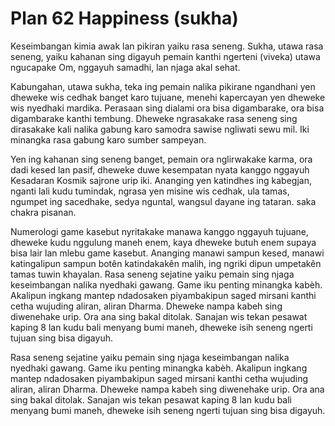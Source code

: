 # Plan 62 Happiness (sukha)

Keseimbangan kimia awak lan pikiran yaiku rasa seneng. Sukha, utawa rasa seneng, yaiku kahanan sing digayuh pemain kanthi ngerteni (viveka) utawa ngucapake Om, nggayuh samadhi, lan njaga akal sehat.

Kabungahan, utawa sukha, teka ing pemain nalika pikirane ngandhani yen dheweke wis cedhak banget karo tujuane, menehi kapercayan yen dheweke wis nyedhaki mardika. Perasaan sing dialami ora bisa digambarake, ora bisa digambarake kanthi tembung. Dheweke ngrasakake rasa seneng sing dirasakake kali nalika gabung karo samodra sawise ngliwati sewu mil. Iki minangka rasa gabung karo sumber sampeyan.

Yen ing kahanan sing seneng banget, pemain ora nglirwakake karma, ora dadi kesed lan pasif, dheweke duwe kesempatan nyata kanggo nggayuh Kesadaran Kosmik sajrone urip iki. Ananging yen katindhes ing kabegjan, nganti lali kudu tumindak, ngrasa yen misine wis cedhak, ula tamas, ngumpet ing sacedhake, sedya nguntal, wangsul dayane ing tataran. saka chakra pisanan.

Numerologi game kasebut nyritakake manawa kanggo nggayuh tujuane, dheweke kudu nggulung maneh enem, kaya dheweke butuh enem supaya bisa lair lan mlebu game kasebut. Ananging manawi sampun kesed, manawi katingalipun sampun botên katindakakên malih, ing ngriki dipun umpetakên tamas tuwin khayalan. Rasa seneng sejatine yaiku pemain sing njaga keseimbangan nalika nyedhaki gawang. Game iku penting minangka kabèh. Akalipun ingkang mantep ndadosaken piyambakipun saged mirsani kanthi cetha wujuding aliran, aliran Dharma. Dheweke nampa kabeh sing diwenehake urip. Ora ana sing bakal ditolak. Sanajan wis tekan pesawat kaping 8 lan kudu bali menyang bumi maneh, dheweke isih seneng ngerti tujuan sing bisa digayuh.

Rasa seneng sejatine yaiku pemain sing njaga keseimbangan nalika nyedhaki gawang. Game iku penting minangka kabèh. Akalipun ingkang mantep ndadosaken piyambakipun saged mirsani kanthi cetha wujuding aliran, aliran Dharma. Dheweke nampa kabeh sing diwenehake urip. Ora ana sing bakal ditolak. Sanajan wis tekan pesawat kaping 8 lan kudu bali menyang bumi maneh, dheweke isih seneng ngerti tujuan sing bisa digayuh.
